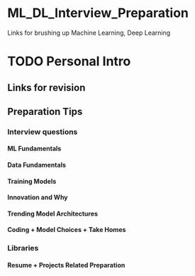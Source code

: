 # ML_DL_Interview_Preparation

Links for brushing up Machine Learning, Deep Learning 

# TODO Personal Intro
## Links for revision
## Preparation Tips

### Interview questions
#### ML Fundamentals
#### Data Fundamentals
#### Training Models
#### Innovation and Why
#### Trending Model Architectures
#### Coding + Model Choices + Take Homes
### Libraries

#### Resume + Projects Related Preparation


